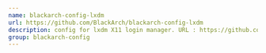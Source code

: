 ```yaml
---
name: blackarch-config-lxdm
url: https://github.com/BlackArch/blackarch-config-lxdm
description: config for lxdm X11 login manager. URL : https://github.com/BlackArch/blackarch-config-lxdm Groups : blackarch-config
group: blackarch-config
---
```

